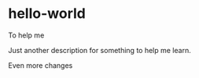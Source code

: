 # hello-world
To help me

Just another description for something to help me learn.

Even more changes
